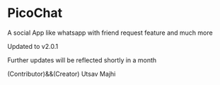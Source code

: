 # PicoChat
A social App like whatsapp with friend request feature and much more

Updated to v2.0.1

Further updates will be reflected shortly in a month


(Contributor)&&(Creator) Utsav Majhi
